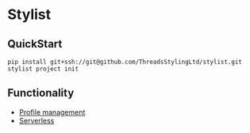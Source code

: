 # Stylist

## QuickStart

```
pip install git+ssh://git@github.com/ThreadsStylingLtd/stylist.git
stylist project init
```

## Functionality

* [Profile management](docs/profiles.md)
* [Serverless](docs/serverless.md)
